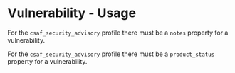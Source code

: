 # Vulnerability - Usage

For the `csaf_security_advisory` profile there must be a `notes` property for a vulnerability.

For the `csaf_security_advisory` profile there must be a `product_status` property for a vulnerability.
